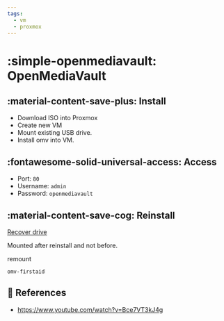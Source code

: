 ```yaml
---
tags:
  - vm
  - proxmox
---
```

# :simple-openmediavault: OpenMediaVault

## :material-content-save-plus: Install

- Download ISO into Proxmox
- Create new VM
- Mount existing USB drive.
- Install omv into VM.

## :fontawesome-solid-universal-access: Access

- Port: `80`
- Username: `admin`
- Password: `openmediavault`

## :material-content-save-cog: Reinstall

[Recover drive][1]

Mounted after reinstall and not before.

remount

```shell
omv-firstaid
```
 
## :link: References

- https://www.youtube.com/watch?v=Bce7VT3kJ4g

[1]: <https://www.reddit.com/r/OpenMediaVault/s/vgdGfywcij>
